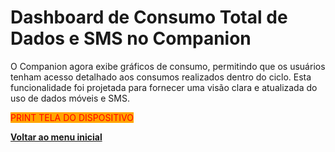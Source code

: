 # Dashboard de Consumo Total de Dados e SMS no Companion

O Companion agora exibe gráficos de consumo, permitindo que os usuários tenham acesso detalhado aos consumos realizados dentro do ciclo. Esta funcionalidade foi projetada para fornecer uma visão clara e atualizada do uso de dados móveis e SMS.

<mark style="color:red;background-color:orange;">PRINT TELA DO DISPOSITIVO</mark>

[**Voltar ao menu inicial**](./)

